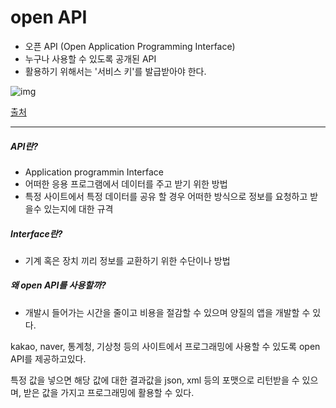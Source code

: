 # open API

- 오픈 API (Open Application Programming Interface)
- 누구나 사용할 수 있도록 공개된 API
- 활용하기 위해서는 '서비스 키'를 발급받아야 한다.

![img](https://www.incheon.go.kr/humanframe/theme/data/assets/image/data02/diagram-open-api.png)

[출처](https://www.incheon.go.kr/data/DATA020302)

<hr>

##### API란?

- Application programmin Interface
- 어떠한 응용 프로그램에서 데이터를 주고 받기 위한 방법
- 특정 사이트에서 특정 데이터를 공유 할 경우 어떠한 방식으로 정보를 요청하고 받을수 있는지에 대한 규격



##### Interface란?

- 기계 혹은 장치 끼리 정보를 교환하기 위한 수단이나 방법



##### 왜 open API를 사용할까?

- 개발시 들어가는 시간을 줄이고 비용을 절감할 수 있으며 양질의 앱을 개발할 수 있다.



kakao, naver, 통계청, 기상청 등의 사이트에서 프로그래밍에 사용할 수 있도록 open API를 제공하고있다.

특정 값을 넣으면 해당 값에 대한 결과값을 json, xml 등의 포맷으로 리턴받을 수 있으며, 받은 값을 가지고 프로그래밍에 활용할 수 있다.



